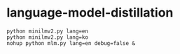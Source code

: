 # language-model-distillation

```
python minilmv2.py lang=en
python minilmv2.py lang=ko
nohup python mlm.py lang=en debug=false &
```